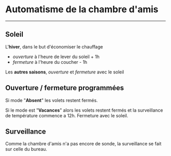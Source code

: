 # Automatisme de la chambre d'amis
-----

## Soleil

L'**hiver**, dans le but d'économiser le chauffage
- *ouverture* à l'heure de lever du soleil + 1h 
- *fermeture* à l'heure du coucher - 1h

Les **autres saisons**, *ouverture* et *fermeture* avec le soleil

## Ouverture / fermeture programmées

Si mode "**Absent**" les volets restent fermés.

Si le mode est "**Vacances**" alors les volets restent fermés et la surveillance de température commence a 12h.
Fermeture avec le soleil.

## Surveillance

Comme la chambre d'amis n'a pas encore de sonde, la surveillance se fait sur celle du bureau.
